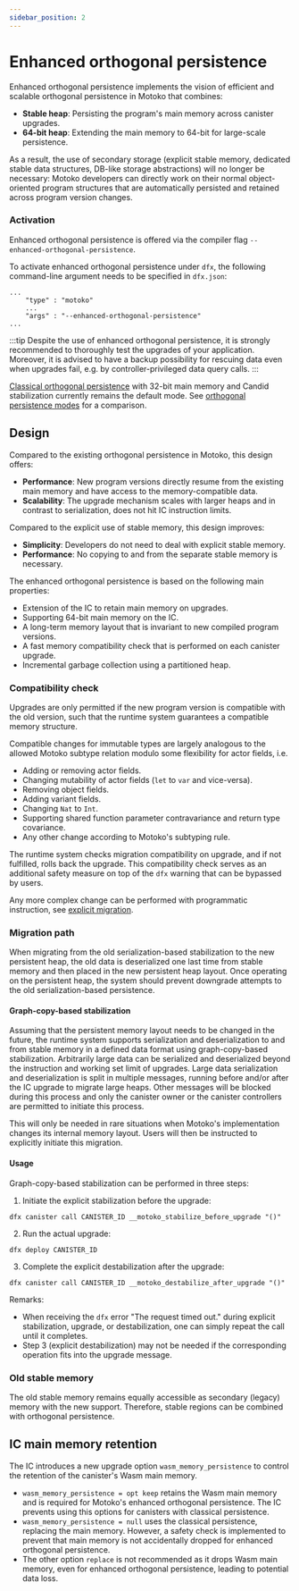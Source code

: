 ```yaml
---
sidebar_position: 2
---
```


# Enhanced orthogonal persistence

Enhanced orthogonal persistence implements the vision of efficient and scalable orthogonal persistence in Motoko that combines:
* **Stable heap**: Persisting the program's main memory across canister upgrades.
* **64-bit heap**: Extending the main memory to 64-bit for large-scale persistence.

As a result, the use of secondary storage (explicit stable memory, dedicated stable data structures, DB-like storage abstractions) will no longer be necessary: Motoko developers can directly work on their normal object-oriented program structures that are automatically persisted and retained across program version changes.

### Activation
Enhanced orthogonal persistence is offered via the compiler flag `--enhanced-orthogonal-persistence`.

To activate enhanced orthogonal persistence under `dfx`, the following command-line argument needs to be specified in `dfx.json`:

```
...
    "type" : "motoko"
    ...
    "args" : "--enhanced-orthogonal-persistence"
...
```

:::tip
Despite the use of enhanced orthogonal persistence, it is strongly recommended to thoroughly test the upgrades of your application.
Moreover, it is advised to have a backup possibility for rescuing data even when upgrades fail, e.g. by controller-privileged data query calls.
:::

[Classical orthogonal persistence](classical.md) with 32-bit main memory and Candid stabilization currently remains the default mode.
See [orthogonal persistence modes](modes.md) for a comparison.

## Design
Compared to the existing orthogonal persistence in Motoko, this design offers:
* **Performance**: New program versions directly resume from the existing main memory and have access to the memory-compatible data.
* **Scalability**: The upgrade mechanism scales with larger heaps and in contrast to serialization, does not hit IC instruction limits.

Compared to the explicit use of stable memory, this design improves:
* **Simplicity**: Developers do not need to deal with explicit stable memory.
* **Performance**: No copying to and from the separate stable memory is necessary.

The enhanced orthogonal persistence is based on the following main properties:
* Extension of the IC to retain main memory on upgrades.
* Supporting 64-bit main memory on the IC.
* A long-term memory layout that is invariant to new compiled program versions.
* A fast memory compatibility check that is performed on each canister upgrade.
* Incremental garbage collection using a partitioned heap.

### Compatibility check
Upgrades are only permitted if the new program version is compatible with the old version, such that the runtime system guarantees a compatible memory structure.

Compatible changes for immutable types are largely analogous to the allowed Motoko subtype relation modulo some flexibility for actor fields, i.e.
* Adding or removing actor fields.
* Changing mutability of actor fields (`let` to `var` and vice-versa).
* Removing object fields.
* Adding variant fields.
* Changing `Nat` to `Int`.
* Supporting shared function parameter contravariance and return type covariance.
* Any other change according to Motoko's subtyping rule.

The runtime system checks migration compatibility on upgrade, and if not fulfilled, rolls back the upgrade. This compatibility check serves as an additional safety measure on top of the `dfx` warning that can be bypassed by users.

Any more complex change can be performed with programmatic instruction, see [explicit migration](/docs/motoko/data-persistence#explicit-migration).

### Migration path
When migrating from the old serialization-based stabilization to the new persistent heap, the old data is deserialized one last time from stable memory and then placed in the new persistent heap layout. Once operating on the persistent heap, the system should prevent downgrade attempts to the old serialization-based persistence.

#### Graph-copy-based stabilization
Assuming that the persistent memory layout needs to be changed in the future, the runtime system supports serialization and deserialization to and from stable memory in a defined data format using graph-copy-based stabilization. Arbitrarily large data can be serialized and deserialized beyond the instruction and working set limit of upgrades. Large data serialization and deserialization is split in multiple messages, running before and/or after the IC upgrade to migrate large heaps. Other messages will be blocked during this process and only the canister owner or the canister controllers are permitted to initiate this process.

This will only be needed in rare situations when Motoko's implementation changes its internal memory layout. Users will then be instructed to explicitly initiate this migration.

#### Usage
Graph-copy-based stabilization can be performed in three steps:

1. Initiate the explicit stabilization before the upgrade:

```
dfx canister call CANISTER_ID __motoko_stabilize_before_upgrade "()"
```

2. Run the actual upgrade:

```
dfx deploy CANISTER_ID
```

3. Complete the explicit destabilization after the upgrade:

```
dfx canister call CANISTER_ID __motoko_destabilize_after_upgrade "()"
```

Remarks:
* When receiving the `dfx` error "The request timed out." during explicit stabilization, upgrade, or destabilization, one can simply repeat the call until it completes.
* Step 3 (explicit destabilization) may not be needed if the corresponding operation fits into the upgrade message.

### Old stable memory
The old stable memory remains equally accessible as secondary (legacy) memory with the new support. Therefore, stable regions can be combined with orthogonal persistence.

## IC main memory retention

The IC introduces a new upgrade option `wasm_memory_persistence` to control the retention of the canister's Wasm main memory.
* `wasm_memory_persistence = opt keep` retains the Wasm main memory and is required for Motoko's enhanced orthogonal persistence. The IC prevents using this options for canisters with classical persistence.
* `wasm_memory_persistence = null` uses the classical persistence, replacing the main memory. However, a safety check is implemented to prevent that main memory is not accidentally dropped for enhanced orthogonal persistence.
* The other option `replace` is not recommended as it drops Wasm main memory, even for enhanced orthogonal persistence, leading to potential data loss.
